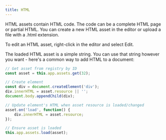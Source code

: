 ```yaml
---
title: HTML
---
```


HTML assets contain HTML code. The code can be a complete HTML page or partial HTML. You can create a new HTML asset in the editor or upload a file with a .html extension.

To edit an HTML asset, right-click in the editor and select Edit.

The loaded HTML asset is a simple string. You can use that string however you want - here's a common way to add HTML to a document:

```javascript
// Get asset from registry by ID
const asset = this.app.assets.get(32);

// Create element
const div = document.createElement('div');
div.innerHTML = asset.resource || '';
document.body.appendChild(div);

// Update element's HTML when asset resource is loaded/changed
asset.on('load', function() {
    div.innerHTML = asset.resource;
});

// Ensure asset is loaded
this.app.assets.load(asset);
```
